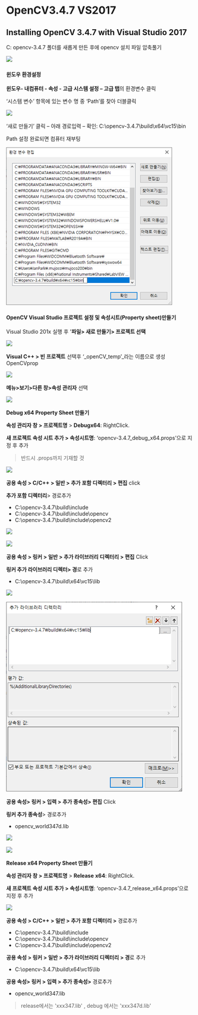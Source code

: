 # OpenCV3.4.7 VS2017

## Installing OpenCV 3.4.7 with Visual Studio 2017

C: opencv-3.4.7 폴더를 새롭게 만든 후에 opencv 설치 파일 압축풀기

![](<../../../.gitbook/assets/image (34).png>)

#### **윈도우 환경설정**

**윈도우- 내컴퓨터 - 속성 - 고급 시스템 설정 – 고급 탭**의 환경변수 클릭

‘시스템 변수’ 항목에 있는 변수 명 중 ‘Path’를 찾아 더블클릭

![](<../../../.gitbook/assets/image (14).png>)

‘새로 만들기’ 클릭 – 아래 경로입력 – 확인: C:\opencv-3.4.7\build\x64\vc15\bin

Path 설정 완료되면 컴퓨터 재부팅

![](<../../../.gitbook/assets/image (4) (1) (1).png>)

#### OpenCV Visual Studio 프로젝트 설정 및 속성시트(Property sheet)만들기

Visual Studio 201x 실행 후 '**파일> 새로 만들기> 프로젝트 선택**

![](<../../../.gitbook/assets/image (36).png>)

**Visual C++ > 빈 프로젝트** 선택후 ‘\_openCV\_temp’\_라는 이름으로 생성 OpenCVprop

![](<../../../.gitbook/assets/image (19).png>)

**메뉴>보기>다른 창>속성 관리자** 선택

![](<../../../.gitbook/assets/image (33).png>)

**Debug x64 Property Sheet 만들기**

**속성 관리자 창 > 프로젝트명** > **Debugx64**: RightClick.

**새 프로젝트 속성 시트 추가 > 속성시트명**: ‘opencv-3.4.7\_debug\_x64.props’으로 지정 후 추가

> 반드시 .props까지 기재할 것

![](<../../../.gitbook/assets/image (18).png>)

**공용 속성 > C/C++ > 일반 > 추가 포함 디렉터리 > 편집** click

**추가 포함 디렉터리**> 경로추가

* C:\opencv-3.4.7\build\include
* C:\opencv-3.4.7\build\include\opencv
* C:\opencv-3.4.7\build\include\opencv2

![](<../../../.gitbook/assets/image (39).png>)

![](<../../../.gitbook/assets/image (10).png>)

**공용 속성 > 링커 > 일반 > 추가 라이브러리 디렉터리 > 편집** Click

**링커 추가 라이브러리 디렉터> 경**로 추가

* C:\opencv-3.4.7\build\x64\vc15\lib

![](<../../../.gitbook/assets/image (12).png>)

![](<../../../.gitbook/assets/image (2) (1) (1) (1).png>)

**공용 속성> 링커 > 입력 > 추가 종속성> 편집** Click

**링커 추가 종속성**> 경로추가

* opencv\_world347d.lib

![](<../../../.gitbook/assets/image (30).png>)

![](<../../../.gitbook/assets/image (25).png>)

**Release x64 Property Sheet 만들기**

**속성 관리자 창 > 프로젝트명** > **Release** **x64**: RightClick.

**새 프로젝트 속성 시트 추가 > 속성시트명**: ‘opencv-3.4.7\_release\_x64.props’으로 지정 후 추가

![](<../../../.gitbook/assets/image (17).png>)

**공용 속성 > C/C++ > 일반 > 추가 포함 디렉터리 >** 경로추가

* C:\opencv-3.4.7\build\include
* C:\opencv-3.4.7\build\include\opencv
* C:\opencv-3.4.7\build\include\opencv2

**공용 속성 > 링커 > 일반 > 추가 라이브러리 디렉터리 > 경**로 추가

* C:\opencv-3.4.7\build\x64\vc15\lib

**공용 속성> 링커 > 입력 > 추가 종속성>** 경로추가

* opencv\_world347.lib

> release에서는 'xxx347.lib' , debug 에서는 'xxx347d.lib'
